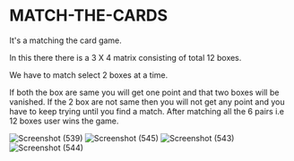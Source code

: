 # MATCH-THE-CARDS

It's a matching the card game.

In this there there is a 3 X 4 matrix consisting of total 12 boxes.

We have to match select 2 boxes at a time.

If both the box are same you will get one point and that two boxes will be vanished.
If the 2 box are not same then you will not get any point and you have to keep trying until you find a match.
After matching all the 6 pairs i.e 12 boxes user wins the game.

![Screenshot (539)](https://user-images.githubusercontent.com/93943990/232277926-e3fd381d-124b-432e-af57-f018e85c38df.png)
![Screenshot (545)](https://user-images.githubusercontent.com/93943990/232278049-1aeb6b64-e81b-4055-a80f-f502d9d6b578.png)
![Screenshot (543)](https://user-images.githubusercontent.com/93943990/232277931-a7c08cdb-83e2-4986-b3e2-1ba00959f31b.png)
![Screenshot (544)](https://user-images.githubusercontent.com/93943990/232277933-fdb28ede-c8f5-411d-8b60-dce0fdee85b0.png)
